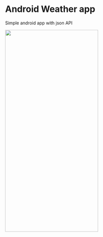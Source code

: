 # Android Weather app
 Simple android app with json API

<img src="https://user-images.githubusercontent.com/39905530/195274018-404e257a-8d39-4acf-8590-3b376db5eef7.jpg" width="300" height="650" />
